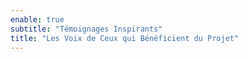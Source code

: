 ```yaml
---
enable: true
subtitle: "Témoignages Inspirants"
title: "Les Voix de Ceux qui Bénéficient du Projet"
---
```

